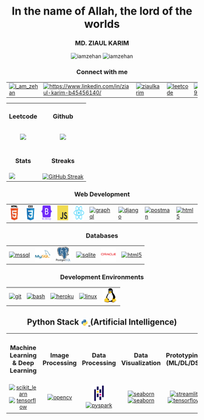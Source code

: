 <h1 align="center">In the name of Allah, the lord of the worlds</h1>
<h3 align="center">MD. ZIAUL KARIM</h3>

<div align="center"> 
    <img src="https://komarev.com/ghpvc/?username=iamzehan&label=Profile%20views&color=FF5233&style=flat" alt="iamzehan" /> 
    <img src="https://github-profile-trophy.vercel.app/?username=iamzehan&theme=onedark" alt="iamzehan" />
</div>

<table align="center">
    <tr>
        <h3 align="center">Connect with me</h3>
    </tr>
    <tr>
    <td>
        <a href="https://twitter.com/i_am_zehan" target="_blank"><img align="center" src="https://raw.githubusercontent.com/rahuldkjain/github-profile-readme-generator/master/src/images/icons/Social/twitter.svg" alt="i_am_zehan" height="30" width="40" /></a>
    </td>
    <td>
        <a href="https://www.linkedin.com/in/ziaul-karim-b45456140/" target="_blank"><img align="center" src="https://raw.githubusercontent.com/rahuldkjain/github-profile-readme-generator/master/src/images/icons/Social/linked-in-alt.svg" alt="https://www.linkedin.com/in/ziaul-karim-b45456140/" height="30" width="40" /></a>
    </td>
    <td>
        <a href="https://kaggle.com/ziaulkarim" target="_blank"><img align="center" src="https://raw.githubusercontent.com/rahuldkjain/github-profile-readme-generator/master/src/images/icons/Social/kaggle.svg" alt="ziaulkarim" height="30" width="40"></a>
    </td>
    <td>
        <a href="https://leetcode.com/ziaul497/" target="_blank"><img align="center" src="https://upload.wikimedia.org/wikipedia/commons/8/8e/LeetCode_Logo_1.png" alt="leetcode" height="40" width="40"></a>
    </td>
    <td>
        <a href="https://www.hackerrank.com/ziaul_karim497?hr_r=1" target="_blank"><img align="center" src="https://raw.githubusercontent.com/rahuldkjain/github-profile-readme-generator/master/src/images/icons/Social/hackerrank.svg" alt="@ziaul_karim497" height="30" width="40" /></a>
    </td>
    <td>
        <a href="https://mail.google.com/mail/?view=cm&fs=1&to=ziaul.karim497@gmail.com" target="_blank"><img align="center" src="https://upload.wikimedia.org/wikipedia/commons/7/7e/Gmail_icon_%282020%29.svg" height="30" width="30" /></a>
    </td>
    </tr>
</table>

<table align="center" style="width:100%">
    <tr>
        <td>
            <h3 align = "center">Leetcode</h3>
        </td>
        <td>
            <h3 align = "center">Github</h3>
        </td>
    </tr>
    <tr>
        <td>
            <p align="center"> <img src="https://leetcode.card.workers.dev/ziaul497?theme=auto&font=baloo&extension=null"></p>
        </td>
        <td>
            <p align="center">
                <img src="https://github-readme-stats.vercel.app/api/top-langs/?username=iamzehan&langs_count=9&layout=compact&theme=dark"/>
            </p>
        </td>
    </tr>
    <tr>
        <td>
            <h3 align="center"> Stats </h3>
        </td> 
        <td> 
            <h3 align="center"> Streaks </h3>
        </td>
    </tr>
    <tr>
        <td>
            <a><img src="https://github-readme-stats.vercel.app/api?username=iamzehan&count_private=true&show_icons=true&theme=dark"/></a>
        </td>
        <td>
            <a href="https://git.io/streak-stats"><img src="https://github-readme-streak-stats.herokuapp.com?user=iamzehan&theme=dark&count_private=true" alt="GitHub Streak" /></a>
        </td>
    </tr>
</table>

<table align="center" style="width:100%">
    <tr>
        <h3 align="center">Web Development</h3>
    </tr>
    <tr>
        <td>
            <a href="https://www.w3schools.com/html5/" target="_blank" rel="noreferrer"> <img src="https://raw.githubusercontent.com/devicons/devicon/master/icons/html5/html5-original-wordmark.svg" alt="html5" width="40" height="40"/> </a>
        </td>
        <td>
            <a href="https://www.w3schools.com/css/" target="_blank" rel="noreferrer"> <img src="https://raw.githubusercontent.com/devicons/devicon/master/icons/css3/css3-original-wordmark.svg" alt="css3" width="40" height="40"/> </a>
        </td>
        <td>
            <a href="https://getbootstrap.com" target="_blank" rel="noreferrer"> <img src="https://raw.githubusercontent.com/devicons/devicon/master/icons/bootstrap/bootstrap-plain-wordmark.svg" alt="bootstrap" width="40" height="40"/> </a>
        </td>
        <td>
            <a href="https://developer.mozilla.org/en-US/docs/Web/JavaScript" target="_blank" rel="noreferrer"> <img src="https://raw.githubusercontent.com/devicons/devicon/master/icons/javascript/javascript-original.svg" alt="javascript" width="40" height="40"/> </a> 
        </td>
        <td>
            <a href = "https://www.react.dev/" target = "_blank" rel="noreferrer" ><img src = "https://raw.githubusercontent.com/devicons/devicon/master/icons/react/react-original.svg" height="40" width="40"/> </a> 
        </td>
        <td>
            <a href="https://graphql.org" target="_blank" rel="noreferrer"> <img src="https://www.vectorlogo.zone/logos/graphql/graphql-icon.svg" alt="graphql" width="40" height="40"/> </a>
        </td>
        <td>
            <a href="https://www.djangoproject.com/" target="_blank" rel="noreferrer"> <img src="https://cdn.worldvectorlogo.com/logos/django.svg" alt="django" width="40" height="40"/> </a> 
        </td>
        <td>
            <a href="https://postman.com" target="_blank" rel="noreferrer"> <img src="https://www.vectorlogo.zone/logos/getpostman/getpostman-icon.svg" alt="postman" width="40" height="40"/> </a>
        </td>
        <td>
            <a href="https://fastapi.tiangolo.com/" target="_blank"> 
            <img src="https://raw.githubusercontent.com/gilbarbara/logos/main/logos/fastapi-icon.svg" alt="html5" width="40" height="40"/>
            </a>
        </td>
    </tr>
  
</table>

<table align="center" style="width:100%">
    <tr>  
        <h3 align="center">Databases</h3>
    </tr>
    <tr>
        <td>
            <a href="https://www.microsoft.com/en-us/sql-server" target="_blank" rel="noreferrer"> <img src="https://www.svgrepo.com/show/303229/microsoft-sql-server-logo.svg" alt="mssql" width="40" height="40"/> </a> 
        </td>
        <td>
            <a href="https://www.mysql.com/" target="_blank" rel="noreferrer"> <img src="https://raw.githubusercontent.com/devicons/devicon/master/icons/mysql/mysql-original-wordmark.svg" alt="mysql" width="40" height="40"/> </a>
        </td>
        <td>
            <a href="https://www.postgresql.org" target="_blank" rel="noreferrer"> <img src="https://raw.githubusercontent.com/devicons/devicon/master/icons/postgresql/postgresql-original-wordmark.svg" alt="postgresql" width="40" height="40"/> </a>
        </td>  
        <td>
            <a href="https://www.sqlite.org/" target="_blank" rel="noreferrer"> <img src="https://www.vectorlogo.zone/logos/sqlite/sqlite-icon.svg" alt="sqlite" width="40" height="40"/> </a>
        </td>
        <td>
            <a href="https://www.oracle.com/" target="_blank" rel="noreferrer"> <img src="https://raw.githubusercontent.com/devicons/devicon/master/icons/oracle/oracle-original.svg" alt="oracle" width="auto" height="40"/> </a>
        </td>
        <td>
            <a href="https://pymongo.readthedocs.io/en/stable/" title="MongoDB" target="_blank"><img src="https://raw.githubusercontent.com/gilbarbara/logos/main/logos/mongodb-icon.svg" alt="html5" width="40" height="40"/></a>
        </td>
    </tr>
</table>
  
<table align="center" style="width:100%">
    <tr>
        <h3 align="center"> Development Environments</h3>
    </tr>
    <tr>
        <td>
            <a href="https://git-scm.com/" target="_blank" rel="noreferrer"> <img src="https://www.vectorlogo.zone/logos/git-scm/git-scm-icon.svg" alt="git" width="40" height="40"/> </a> 
        </td>
        <td>
            <a href="https://www.gnu.org/software/bash/" target="_blank" rel="noreferrer"> <img src="https://github.com/iamzehan/FastAPI-Beanie-MongoDB/assets/43857150/1965d7c4-ae5d-46b9-8c5e-fae7466ec91e" alt="bash" width="40" height="43"/> </a> 
        </td>
        <td>
            <a href="https://heroku.com" target="_blank" rel="noreferrer"> <img src="https://www.vectorlogo.zone/logos/heroku/heroku-icon.svg" alt="heroku" width="40" height="40"/> </a> 
        </td>
        <td>
        <a href="https://www.docker.com/" target="_blank" rel="noreferrer"> <img src="https://wiki.hornbill.com/images/7/70/Docker_logo.png" alt="linux" width="40" height="40"/> </a>
        </td>
        <td>
            <a href="https://www.linux.org/" target="_blank" rel="noreferrer"> <img src="https://raw.githubusercontent.com/devicons/devicon/master/icons/linux/linux-original.svg" alt="linux" width="40" height="40"/> </a>
        </td>
    </tr>
</table>
   
<table align="center" style="width:100%">
  <tr>
    <h2 align="center">Python Stack <a href="https://www.python.org" target="_blank" rel="noreferrer" > <img src="https://raw.githubusercontent.com/devicons/devicon/master/icons/python/python-original.svg" alt="python" width="20" height="20" style="vertical-align: middle"/> </a> (Artificial Intelligence)</h2>
  </tr>
  <tr>
    <th><h3 align="center">Machine Learning & Deep Learning</h3></th>
    <th><h3 align="center">Image Processing</h3></th>
    <th><h3 align="center">Data Processing</h3></th>
    <th><h3 align="center">Data Visualization</h3></th>
    <th><h3 align="center">Prototyping (ML/DL/DS)</h3></th>
    <th><h3 align="center">Others</h3></th>
  </tr>
  <tr>
    <td align="center">
        <a href="https://scikit-learn.org/" target="_blank" rel="noreferrer"><img src="https://upload.wikimedia.org/wikipedia/commons/0/05/Scikit_learn_logo_small.svg" alt="scikit_learn" width="40" height="40"/></a>
        <a href="https://www.tensorflow.org" target="_blank" rel="noreferrer"><img src="https://www.vectorlogo.zone/logos/tensorflow/tensorflow-icon.svg" alt="tensorflow" width="40" height="40"/></a></td>
    <td align="center">
        <a href="https://opencv.org/" target="_blank" rel="noreferrer" style="vertical-align:middle"><img src="https://www.vectorlogo.zone/logos/opencv/opencv-icon.svg" alt="opencv" width="40" height="40" style="vertical-align:middle"/></a>
    </td>
    <td align="center">
        <a href="https://pandas.pydata.org/" target="_blank" rel="noreferrer"><img src="https://raw.githubusercontent.com/devicons/devicon/2ae2a900d2f041da66e950e4d48052658d850630/icons/pandas/pandas-original.svg" alt="pandas" width="40" height="40"/></a>   
        <a href="https://spark.apache.org/docs/latest/api/python/reference/index.html" target="_blank" rel="noreferrer"><img src="https://miro.medium.com/v2/resize:fit:376/1*v62Z_-KtrO3m8wr_HmW4nQ.png" alt="pyspark" width="auto" height="40"/></a>
    </td>
    <td align="center">
        <a href="https://seaborn.pydata.org/" target="_blank" rel="noreferrer"><img src="https://seaborn.pydata.org/_images/logo-mark-lightbg.svg" alt="seaborn" width="40" height="40"/></a> <a href="https://matplotlib.org/stable/" target="_blank" rel="noreferrer"><img src="https://upload.wikimedia.org/wikipedia/commons/thumb/0/01/Created_with_Matplotlib-logo.svg/2048px-Created_with_Matplotlib-logo.svg.png" alt="seaborn" width="40" height="40"/></a>
    </td>
    <td align="center">
        <a href="https://www.streamlit.io" target="_blank" rel="noreferrer"><img src="https://seeklogo.com/images/S/streamlit-logo-1A3B208AE4-seeklogo.com.png" alt="streamlit" width="40" height="20"/></a>
        <a href="https://www.gradio.app/" target="_blank" rel="noreferrer"><img src="https://avatars.githubusercontent.com/u/51063788?s=200&v=4" alt="tensorflow" width="40" height="40"/></a>
    </td>
    <td align="center">
        <a href="https://www.adobe.com/in/products/illustrator.html" target="_blank" rel="noreferrer"><img src="https://www.vectorlogo.zone/logos/adobe_illustrator/adobe_illustrator-icon.svg" alt="illustrator" width="40" height="40"/></a><a href="https://www.photoshop.com/en" target="_blank" rel="noreferrer"><img src="https://raw.githubusercontent.com/devicons/devicon/master/icons/photoshop/photoshop-line.svg" alt="photoshop" width="40" height="40"/></a>
    </td>
  </tr>
</table>

<!-- <p> If you made it till here, let me tell you something ___ <br> <i>"I once told someone that I wanted to win, no matter what the cost, and Boy, was I wrong to underestimate the cost! Wanting to win is probably a good thing, but you also have to understand that nothing is promised in this life. What you have is now, and only now is promised. If your 'now' doesn't excite you, no amount of winning will ever satisfy you. So, please stop wondering about the future too much. You'll be more than just fine. Keep working, keep growing, keep smiling, and keep getting up every time you get knocked down. Fall, but fall forward, and please 🙏 please 🙏 please 🙏 be kind because very few of us get the chance to change the world, but true kindness can change lives. I think that is more important."</i> </p>

<span style="color:green;font-weight:700;font-size:20px">
   - Zehan
</span> -->

